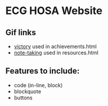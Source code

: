 # ECG HOSA Website

## Gif links
- [victory](https://giphy.com/gifs/thinkproducts-lnyPptAfGwHeTdoQDk) used in achievements.html
- [note-taking](https://giphy.com/gifs/bully-bull-terrier-bullterrier-dQpUkK59l5Imxsh8jN) used in resources.html

## Features to include:
- code (in-line, block)
- blockquote
- buttons
